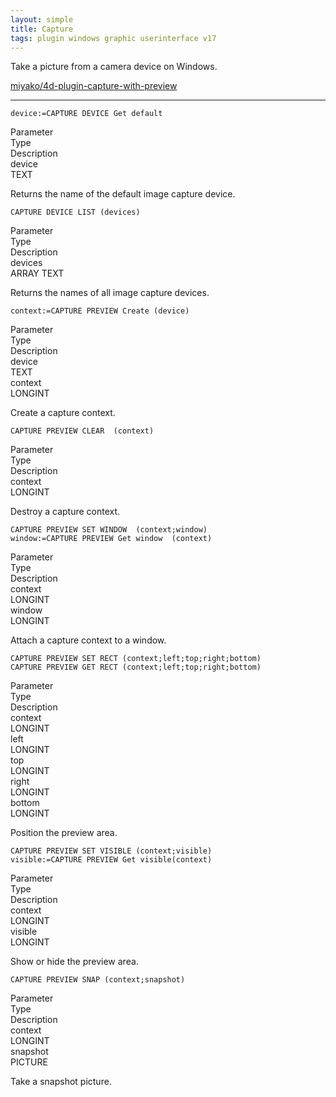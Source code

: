 ```yaml
---
layout: simple
title: Capture
tags: plugin windows graphic userinterface v17
---
```


Take a picture from a camera device on Windows.

<!--more-->

[miyako/4d-plugin-capture-with-preview](https://github.com/miyako/4d-plugin-capture-with-preview)

---

```
device:=CAPTURE DEVICE Get default
```

<div class="grid">
  <div class="syntax-th cell cell--2">Parameter</div>
  <div class="syntax-th cell cell--2">Type</div>
  <div class="syntax-th cell cell--8">Description</div>
  <div class="syntax-td cell cell--2">device</div>
  <div class="syntax-td cell cell--2">TEXT</div>
  <div class="syntax-td cell cell--8"></div>  
</div>

Returns the name of the default image capture device.

```
CAPTURE DEVICE LIST (devices)
```

<div class="grid">
  <div class="syntax-th cell cell--2">Parameter</div>
  <div class="syntax-th cell cell--2">Type</div>
  <div class="syntax-th cell cell--8">Description</div>
  <div class="syntax-td cell cell--2">devices</div>
  <div class="syntax-td cell cell--2">ARRAY TEXT</div>
  <div class="syntax-td cell cell--8"></div>  
</div>

Returns the names of all image capture devices.

```
context:=CAPTURE PREVIEW Create (device)
```

<div class="grid">
  <div class="syntax-th cell cell--2">Parameter</div>
  <div class="syntax-th cell cell--2">Type</div>
  <div class="syntax-th cell cell--8">Description</div>
  <div class="syntax-td cell cell--2">device</div>
  <div class="syntax-td cell cell--2">TEXT</div>
  <div class="syntax-td cell cell--8"></div>  
  <div class="syntax-td cell cell--2">context</div>
  <div class="syntax-td cell cell--2">LONGINT</div>
  <div class="syntax-td cell cell--8"></div>  
</div>

Create a capture context.

```
CAPTURE PREVIEW CLEAR  (context)
```

<div class="grid">
  <div class="syntax-th cell cell--2">Parameter</div>
  <div class="syntax-th cell cell--2">Type</div>
  <div class="syntax-th cell cell--8">Description</div>
  <div class="syntax-td cell cell--2">context</div>
  <div class="syntax-td cell cell--2">LONGINT</div>
  <div class="syntax-td cell cell--8"></div>  
</div>

Destroy a capture context.

```
CAPTURE PREVIEW SET WINDOW  (context;window)
window:=CAPTURE PREVIEW Get window  (context)
```

<div class="grid">
  <div class="syntax-th cell cell--2">Parameter</div>
  <div class="syntax-th cell cell--2">Type</div>
  <div class="syntax-th cell cell--8">Description</div>
  <div class="syntax-td cell cell--2">context</div>
  <div class="syntax-td cell cell--2">LONGINT</div>
  <div class="syntax-td cell cell--8"></div>  
  <div class="syntax-td cell cell--2">window</div>
  <div class="syntax-td cell cell--2">LONGINT</div>
  <div class="syntax-td cell cell--8"></div>  
</div>

Attach a capture context to a window.

```
CAPTURE PREVIEW SET RECT (context;left;top;right;bottom)
CAPTURE PREVIEW GET RECT (context;left;top;right;bottom)
```

<div class="grid">
  <div class="syntax-th cell cell--2">Parameter</div>
  <div class="syntax-th cell cell--2">Type</div>
  <div class="syntax-th cell cell--8">Description</div>
  <div class="syntax-td cell cell--2">context</div>
  <div class="syntax-td cell cell--2">LONGINT</div>
  <div class="syntax-td cell cell--8"></div>  
  <div class="syntax-td cell cell--2">left</div>
  <div class="syntax-td cell cell--2">LONGINT</div>
  <div class="syntax-td cell cell--8"></div>  
  <div class="syntax-td cell cell--2">top</div>
  <div class="syntax-td cell cell--2">LONGINT</div>
  <div class="syntax-td cell cell--8"></div>  
  <div class="syntax-td cell cell--2">right</div>
  <div class="syntax-td cell cell--2">LONGINT</div>
  <div class="syntax-td cell cell--8"></div>  
  <div class="syntax-td cell cell--2">bottom</div>
  <div class="syntax-td cell cell--2">LONGINT</div>
  <div class="syntax-td cell cell--8"></div>  
</div>

Position the preview area.

```
CAPTURE PREVIEW SET VISIBLE (context;visible)
visible:=CAPTURE PREVIEW Get visible(context)
```

<div class="grid">
  <div class="syntax-th cell cell--2">Parameter</div>
  <div class="syntax-th cell cell--2">Type</div>
  <div class="syntax-th cell cell--8">Description</div>
  <div class="syntax-td cell cell--2">context</div>
  <div class="syntax-td cell cell--2">LONGINT</div>
  <div class="syntax-td cell cell--8"></div>  
  <div class="syntax-td cell cell--2">visible</div>
  <div class="syntax-td cell cell--2">LONGINT</div>
  <div class="syntax-td cell cell--8"></div>  
</div>

Show or hide the preview area.

```
CAPTURE PREVIEW SNAP (context;snapshot)
```

<div class="grid">
  <div class="syntax-th cell cell--2">Parameter</div>
  <div class="syntax-th cell cell--2">Type</div>
  <div class="syntax-th cell cell--8">Description</div>
  <div class="syntax-td cell cell--2">context</div>
  <div class="syntax-td cell cell--2">LONGINT</div>
  <div class="syntax-td cell cell--8"></div>  
  <div class="syntax-td cell cell--2">snapshot</div>
  <div class="syntax-td cell cell--2">PICTURE</div>
  <div class="syntax-td cell cell--8"></div>  
</div>

Take a snapshot picture.
